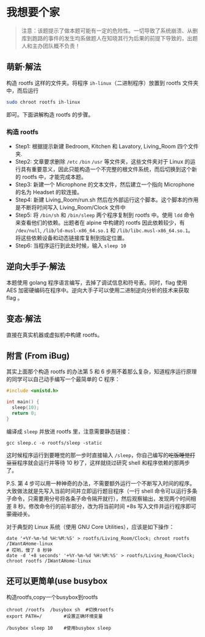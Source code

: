 # 我想要个家

> 注意：该题提示了做本题可能有一定的危险性。一切导致了系统崩溃、从删库到跑路的事件的发生均系做题人在知晓其行为后果的前提下导致的，出题人和主办团队概不负责！

## 萌新·解法

构造 rootfs 这样的文件夹。将程序 `ih-linux`（二进制程序）放置到 rootfs 文件夹中，而后运行 

```bash
sudo chroot rootfs ih-linux
```

即可。下面讲解构造 rootfs 的步骤。

### 构造 rootfs

* Step1: 根据提示新建 Bedroom, Kitchen 和 Lavatory, Living_Room 四个文件夹.
* Step2: 文章要求删除 `/etc` `/bin` `/usr` 等文件夹，这些文件夹对于 Linux 的运行具有重要意义，因此只能构造一个不完整的根文件系统，而后切换到这个新的 rootfs 中，才能完成本题。
* Step3: 新建一个 Microphone 的文本文件，然后建立一个指向 Microphone 的名为 Headset 的软连接。
* Step4: 新建 Living_Room/run.sh 然后在外部运行这个脚本。这个脚本的作用是不断将时间写入 Living_Room/Clock 文件中
* Step5: 将 `/bin/sh` 和 `/bin/sleep` 两个程序复制到 rootfs 中。使用 `ldd` 命令来查看他们的依赖。出题者在 alpine 中构建的 rootfs 因此依赖较少，有 `/dev/null`, `/lib/ld-musl-x86_64.so.1` 和 `/lib/libc.musl-x86_64.so.1`。将这些依赖设备和动态链接库复制到指定位置。
* Step6: 当程序运行到此处时候，输入 `sleep 10`

## 逆向大手子·解法

本题使用 golang 程序语言编写，去掉了调试信息和符号表。同时，flag 使用 AES 加密硬编码在程序中。逆向大手子可以使用二进制逆向分析的技术来获取 flag 。

## 变态·解法

直接在真实机器或虚拟机中构建 rootfs。

## 附言 (From iBug)

其实上面那个构造 rootfs 的办法第 5 和 6 步用不着那么复杂，知道程序运行原理的同学可以自己动手编写一个最简单的 C 程序：

```c
#include <unistd.h>

int main() {
  sleep(10);
  return 0;
}
```

编译成 `sleep` 并放进 rootfs 里，注意需要静态链接：

```shell
gcc sleep.c -o rootfs/sleep -static
```

这时候程序运行到要睡觉的那一步时直接输入 `/sleep`，你自己编写的<s>吃饭睡觉打豆豆</s>程序就会运行并等待 10 秒了，这样就绕过研究 shell 和程序依赖的那两步了。

P.S. 第 4 步可以用一种神奇的办法，不需要额外运行一个不断写入时间的程序。大致做法就是先写入当前时间并立即运行题目程序（一行 shell 命令可以运行多条子命令，只需要用分号将各条子命令隔开就行），然后观察输出，发现两个时间相差 8 秒。修改命令行的前半部分，改为将当前时间 +8s 写入文件并运行程序即可<s>蒙混过关</s>。

对于典型的 Linux 系统（使用 GNU Core Utilities），应该是如下操作：

```shell
date '+%Y-%m-%d %H:%M:%S' > rootfs/Living_Room/Clock; chroot rootfs /IWantAHome-linux
# 哎哟，慢了 8 秒钟
date -d '+8 seconds' '+%Y-%m-%d %H:%M:%S' > rootfs/Living_Room/Clock; chroot rootfs /IWantAHome-linux
```
## 还可以更简单(use busybox
构造rootfs,copy一个busybox到rootfs
```
chroot /rootfs  /busybox sh  #切换rootfs
export PATH=/        #设置正确环境变量

/busybox sleep 10    #使用busybox sleep
```
